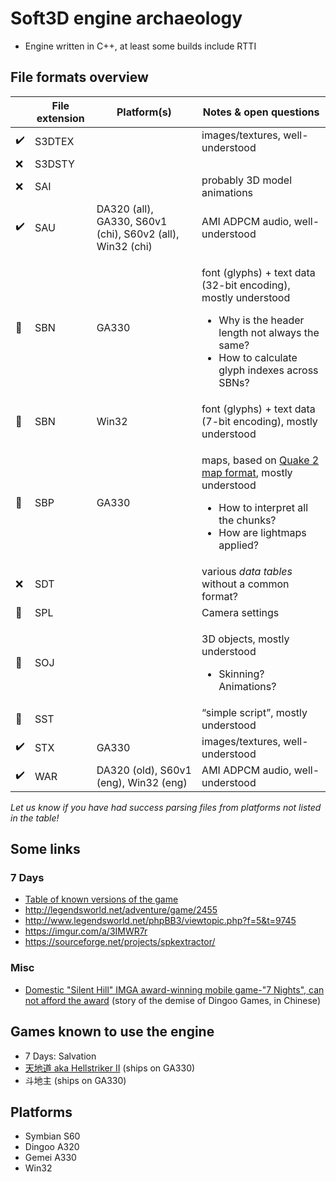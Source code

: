 # Soft3D engine archaeology

- Engine written in C++, at least some builds include RTTI

## File formats overview

|  | File extension | Platform(s) | Notes & open questions |
|--|----------------|-------------|------------------------|
|✔️|S3DTEX||images/textures, well-understood
|❌|S3DSTY||
|❌|SAI||probably 3D model animations
|✔️|SAU|DA320 (all), GA330, S60v1 (chi), S60v2 (all), Win32 (chi)|AMI ADPCM audio, well-understood
|🔧|SBN|GA330|<p>font (glyphs) + text data (32-bit encoding), mostly understood</p><ul><li>Why is the header length not always the same?</li><li>How to calculate glyph indexes across SBNs?</li></ul>
|🔧|SBN|Win32|font (glyphs) + text data (7-bit encoding), mostly understood
|🔧|SBP|GA330|<p>maps, based on [Quake 2 map format](https://www.flipcode.com/archives/Quake_2_BSP_File_Format.shtml), mostly understood</p><ul><li>How to interpret all the chunks?</li><li>How are lightmaps applied?</li></ul>
|❌|SDT||various _data tables_ without a common format?
|🔧|SPL||Camera settings|
|🔧|SOJ||<p>3D objects, mostly understood</p><ul><li>Skinning? Animations?</li></ul>
|🔧|SST||“simple script”, mostly understood
|✔️|STX|GA330|images/textures, well-understood
|✔️|WAR|DA320 (old), S60v1 (eng), Win32 (eng)|AMI ADPCM audio, well-understood

_Let us know if you have had success parsing files from platforms not listed in the table!_

## Some links

### 7 Days

- [Table of known versions of the game](http://web.archive.org/web/20200710065823/https://vitawiki.xyz/doku.php?id=7ds:versions)
- http://legendsworld.net/adventure/game/2455
- http://www.legendsworld.net/phpBB3/viewtopic.php?f=5&t=9745
- https://imgur.com/a/3IMWR7r
- https://sourceforge.net/projects/spkextractor/

### Misc

- [Domestic "Silent Hill" IMGA award-winning mobile game-"7 Nights", can not afford the award](http://web.archive.org/web/20200709200829/http://www.1b2g.com/newsyx/1246.html) (story of the demise of Dingoo Games, in Chinese)

## Games known to use the engine

- 7 Days: Salvation
- [天地道 aka Hellstriker II](https://www.google.com/search?q=天地道+dingoo&tbm=isch) (ships on GA330)
- 斗地主 (ships on GA330)

## Platforms

- Symbian S60
- Dingoo A320
- Gemei A330
- Win32
